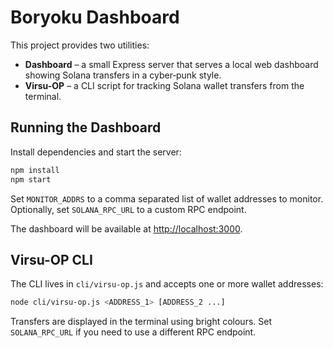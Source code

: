 # Boryoku Dashboard

This project provides two utilities:

- **Dashboard** – a small Express server that serves a local web dashboard showing Solana transfers in a cyber‑punk style.
- **Virsu-OP** – a CLI script for tracking Solana wallet transfers from the terminal.

## Running the Dashboard

Install dependencies and start the server:

```bash
npm install
npm start
```

Set `MONITOR_ADDRS` to a comma separated list of wallet addresses to monitor. Optionally, set `SOLANA_RPC_URL` to a custom RPC endpoint.

The dashboard will be available at <http://localhost:3000>.

## Virsu-OP CLI

The CLI lives in `cli/virsu-op.js` and accepts one or more wallet addresses:

```bash
node cli/virsu-op.js <ADDRESS_1> [ADDRESS_2 ...]
```

Transfers are displayed in the terminal using bright colours. Set `SOLANA_RPC_URL` if you need to use a different RPC endpoint.
